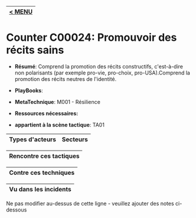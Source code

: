 |[< MENU](../README.md)|
|---|
# Counter C00024: Promouvoir des récits sains

* **Résumé**: Comprend la promotion des récits constructifs, c'est-à-dire non polarisants (par exemple pro-vie, pro-choix, pro-USA).Comprend la promotion des récits neutres de l'identité.

* **PlayBooks**:

* **MetaTechnique**: M001 - Résilience

* **Ressources nécessaires:**

* **appartient à la scène tactique**: TA01


|Types d'acteurs |Secteurs |
|----------- |------- |



|Rencontre ces tactiques |
|---------------------- |



|Contre ces techniques |
|------------------------- |



|Vu dans les incidents |
|----------------- |


Ne pas modifier au-dessus de cette ligne - veuillez ajouter des notes ci-dessous